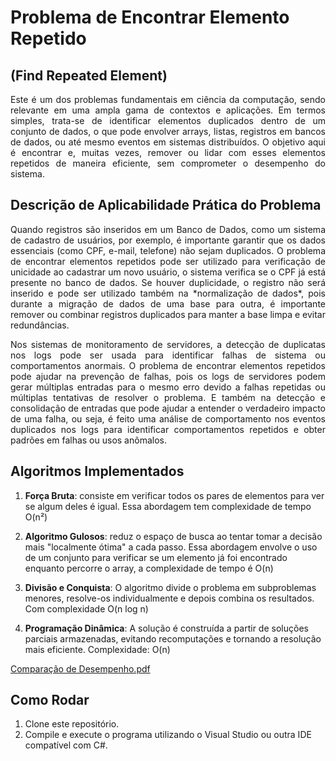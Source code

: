 # Problema de Encontrar Elemento Repetido 
## (Find Repeated Element)

<p align="justify"> Este é um dos problemas fundamentais em ciência da computação, sendo relevante em uma ampla gama de contextos e aplicações. 
  Em termos simples, trata-se de identificar elementos duplicados dentro de um conjunto de dados, o que pode envolver arrays, listas, registros em bancos de dados, ou até mesmo eventos em sistemas distribuídos. 
  O objetivo aqui é encontrar e, muitas vezes, remover ou lidar com esses elementos repetidos de maneira eficiente, sem comprometer o desempenho do sistema.</p>

## Descrição de Aplicabilidade Prática do Problema

<p align="justify"> Quando registros são inseridos em um Banco de Dados, como um sistema de cadastro de usuários, por exemplo, é importante garantir que os dados essenciais (como CPF, e-mail, telefone) 
não sejam duplicados. O problema de encontrar elementos repetidos pode ser utilizado para verificação de unicidade ao cadastrar um novo usuário, o sistema verifica se o CPF já está presente no banco de dados. 
Se houver duplicidade, o registro não será inserido e pode ser utilizado também na *normalização de dados*, pois durante a migração de dados de uma base para outra, é importante remover ou combinar 
registros duplicados para manter a base limpa e evitar redundâncias. </p>

<p align="justify"> Nos sistemas de monitoramento de servidores, a detecção de duplicatas nos logs pode ser usada para identificar falhas de sistema ou comportamentos anormais. 
  O problema de encontrar elementos repetidos pode ajudar na prevenção de falhas, pois os logs de servidores podem gerar múltiplas entradas para o mesmo erro devido a falhas repetidas ou 
  múltiplas tentativas de resolver o problema. E também na detecção e consolidação de entradas que pode ajudar a entender o verdadeiro impacto de uma falha, ou seja, 
  é feito uma análise de comportamento nos eventos duplicados nos logs para identificar comportamentos repetidos e obter padrões em falhas ou usos anômalos.</p>

## Algoritmos Implementados

1. **Força Bruta**: consiste em verificar todos os pares de elementos para ver se algum deles é igual. Essa abordagem tem complexidade de tempo 
O(n²)

2. **Algoritmo Gulosos**: reduz o espaço de busca ao tentar tomar a decisão mais "localmente ótima" a cada passo. Essa abordagem envolve o uso de um conjunto para verificar se um elemento já foi encontrado enquanto percorre o array, a complexidade de tempo é O(n)
   
3. **Divisão e Conquista**: O algoritmo divide o problema em subproblemas menores, resolve-os individualmente e depois combina os resultados. Com complexidade O(n log n)
   
4. **Programação Dinâmica**: A solução é construída a partir de soluções parciais armazenadas, evitando recomputações e tornando a resolução mais eficiente. Complexidade: O(n)

[Comparação de Desempenho.pdf](https://github.com/user-attachments/files/18310442/TD1.-.Pagina1.pdf)

## Como Rodar
1. Clone este repositório.
2. Compile e execute o programa utilizando o Visual Studio ou outra IDE compatível com C#.
